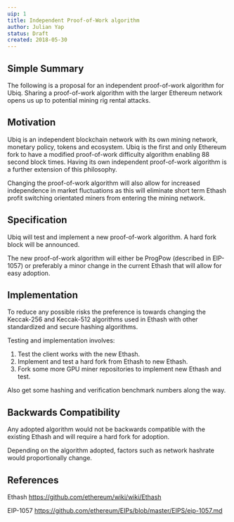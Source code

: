 ```yaml
---
uip: 1
title: Independent Proof-of-Work algorithm
author: Julian Yap
status: Draft
created: 2018-05-30
---
```


## Simple Summary

The following is a proposal for an independent proof-of-work algorithm for Ubiq. Sharing a proof-of-work algorithm with the larger Ethereum network opens us up to potential mining rig rental attacks. 

## Motivation

Ubiq is an independent blockchain network with its own mining network, monetary policy, tokens and ecosystem. Ubiq is the first and only Ethereum fork to have a modified proof-of-work difficulty algorithm enabling 88 second block times. Having its own independent proof-of-work algorithm is a further extension of this philosophy.

Changing the proof-of-work algorithm will also allow for increased independence in market fluctuations as this will eliminate short term Ethash profit switching orientated miners from entering the mining network.

## Specification

Ubiq will test and implement a new proof-of-work algorithm. A hard fork block will be announced.

The new proof-of-work algorithm will either be ProgPow (described in EIP-1057) or preferably a minor change in the current Ethash that will allow for easy adoption.

## Implementation

To reduce any possible risks the preference is towards changing the Keccak-256 and Keccak-512 algorithms used in Ethash with other standardized and secure hashing algorithms.

Testing and implementation involves:

1. Test the client works with the new Ethash.
2. Implement and test a hard fork from Ethash to new Ethash.
3. Fork some more GPU miner repositories to implement new Ethash and test.

Also get some hashing and verification benchmark numbers along the way.

## Backwards Compatibility

Any adopted algorithm would not be backwards compatible with the existing Ethash and will require a hard fork for adoption.

Depending on the algorithm adopted, factors such as network hashrate would proportionally change.

## References

Ethash https://github.com/ethereum/wiki/wiki/Ethash

EIP-1057 https://github.com/ethereum/EIPs/blob/master/EIPS/eip-1057.md


